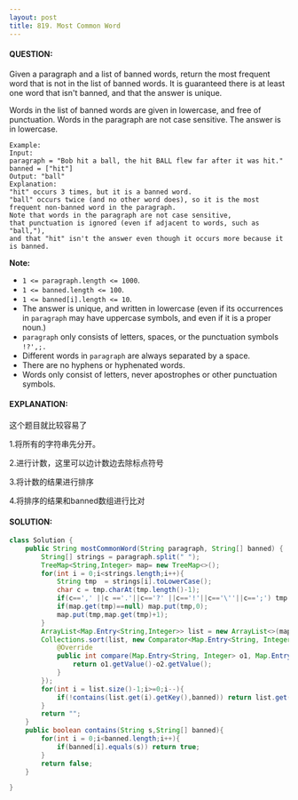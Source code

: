 ```yaml
---
layout: post
title: 819. Most Common Word
---
```


#### QUESTION:

Given a paragraph and a list of banned words, return the most frequent word that is not in the list of banned words.  It is guaranteed there is at least one word that isn't banned, and that the answer is unique.

Words in the list of banned words are given in lowercase, and free of punctuation.  Words in the paragraph are not case sensitive.  The answer is in lowercase.

```
Example:
Input: 
paragraph = "Bob hit a ball, the hit BALL flew far after it was hit."
banned = ["hit"]
Output: "ball"
Explanation: 
"hit" occurs 3 times, but it is a banned word.
"ball" occurs twice (and no other word does), so it is the most frequent non-banned word in the paragraph. 
Note that words in the paragraph are not case sensitive,
that punctuation is ignored (even if adjacent to words, such as "ball,"), 
and that "hit" isn't the answer even though it occurs more because it is banned.
```

 

**Note:**

- `1 <= paragraph.length <= 1000`.
- `1 <= banned.length <= 100`.
- `1 <= banned[i].length <= 10`.
- The answer is unique, and written in lowercase (even if its occurrences in `paragraph` may have uppercase symbols, and even if it is a proper noun.)
- `paragraph` only consists of letters, spaces, or the punctuation symbols `!?',;.`
- Different words in `paragraph` are always separated by a space.
- There are no hyphens or hyphenated words.
- Words only consist of letters, never apostrophes or other punctuation symbols.

#### EXPLANATION:

这个题目就比较容易了

1.将所有的字符串先分开。

2.进行计数，这里可以边计数边去除标点符号

3.将计数的结果进行排序

4.将排序的结果和banned数组进行比对

#### SOLUTION:

```JAVA
class Solution {
    public String mostCommonWord(String paragraph, String[] banned) {
        String[] strings = paragraph.split(" ");
        TreeMap<String,Integer> map= new TreeMap<>();
        for(int i = 0;i<strings.length;i++){
            String tmp  = strings[i].toLowerCase();
            char c = tmp.charAt(tmp.length()-1);
            if(c==',' ||c =='.'||c=='?' ||c=='!'||c=='\''||c==';') tmp = tmp.substring(0,tmp.length()-1);
            if(map.get(tmp)==null) map.put(tmp,0);
            map.put(tmp,map.get(tmp)+1);
        }
        ArrayList<Map.Entry<String,Integer>> list = new ArrayList<>(map.entrySet());
        Collections.sort(list, new Comparator<Map.Entry<String, Integer>>() {
            @Override
            public int compare(Map.Entry<String, Integer> o1, Map.Entry<String, Integer> o2) {
                return o1.getValue()-o2.getValue();
            }
        });
        for(int i = list.size()-1;i>=0;i--){
            if(!contains(list.get(i).getKey(),banned)) return list.get(i).getKey();
        }
        return "";
    }
    public boolean contains(String s,String[] banned){
        for(int i = 0;i<banned.length;i++){
            if(banned[i].equals(s)) return true;
        }
        return false;
    }

}
```

